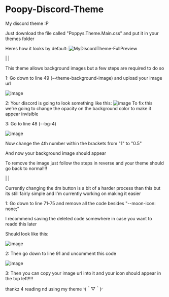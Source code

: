 # Poopy-Discord-Theme
My discord theme :P

Just download the file called "Poppys.Theme.Main.css" and put it in your themes folder

Heres how it looks by default:
![MyDiscordTheme-FullPreview](https://github.com/user-attachments/assets/8ecaafbc-4d03-4b1a-a7da-f95180d68387)

|
|

This theme allows background images but a few steps are required to do so

1:
Go down to line 49 (--theme-background-image) and upload your image url

![image](https://github.com/user-attachments/assets/7956134f-2d17-4e00-9867-1c9dd9c79fd7)

2:
Your discord is going to look something like this:
![image](https://github.com/user-attachments/assets/633a3d9e-b8bb-4c90-9cda-718a3467f743)
To fix this we're going to change the opacity on the background color to make it appear invisible

3:
Go to line 48 (--bg-4)

![image](https://github.com/user-attachments/assets/98a9cab2-0b32-4613-99de-b7b4807aed18)

Now change the 4th number within the brackets from "1" to "0.5"

And now your background image should appear

To remove the image just follow the steps in reverse and your theme should go back to normal!!!

|
|

Currently changing the dm button is a bit of a harder process than this but its still fairly simple and I'm currently working on making it easier

1:
Go down to line 71-75 and remove all the code besides "--moon-icon: none;"

I recommend saving the deleted code somewhere in case you want to readd this later

Should look like this:

![image](https://github.com/user-attachments/assets/2bf77159-e794-4170-8b35-8d95e8b5ec40)

2:
Then go down to line 91 and uncomment this code

![image](https://github.com/user-attachments/assets/c00f8e89-a2f4-4894-b512-f0d5d55b4366)

3:
Then you can copy your image url into it and your icon should appear in the top left!!!!

thankz 4 reading nd using my theme ◝(＾▽＾)◜
